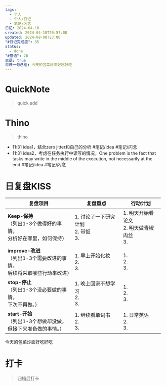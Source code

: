 ```yaml
---
tags:
  - 个人
  - 个人/日记
  - 笔记/闪念
日记: 2024-04-10
created: 2024-04-10T20:57:00
updated: 2024-08-08T23:00
"#日记完成度": 35
status:
  - done
"#意语": 20
意语: true
每日一句总结: 今天的包菜炒面好吃好吃
---
```

# QuickNote
> quick add

# Thino
> thino
- 11:31 
	idea1，结合zero jitter和自己的分析
	#笔记/idea #笔记/闪念 
- 11:31 
	idea2，考虑在任务执行中读写的情况。One problem is the fact that tasks may write in the middle of the  execution, not necessarily at the end
	#笔记/idea #笔记/闪念 

# 日复盘KISS
| **复盘项目**                                             | **复盘重点**                     | **行动计划**                         |
| ---------------------------------------------------- | ---------------------------- | -------------------------------- |
| **Keep-保持**<br>（列出1-3个做得好的事情，<br>   分析好在哪里，如何保持）     | 1.  讨论了一下研究计划<br>2. 带饭<br>3. | 1.  明天开始看论文<br>2. 明天做青椒肉丝 <br>3. |
| **improve-改进**<br>（列出1-3个需要改进的事情，<br>  后续将采取哪些行动来改进） | 1.  早上开始化妆<br>2. <br>3.      | 1.  <br>2. <br>3.                |
| **stop-停止**<br>（列出1-3个没必要做的事情，<br>下次不再做。）            | 1.  晚上回家不想学习<br>2. <br>3.    | 1.  <br>2. <br>3.                |
| **start-开始**<br>（列出1-3个想做却没做，<br>但接下来准备做的事情。）        | 1.  继续看单词书<br>2. <br>3.      | 1.  日常英语<br>2. <br>3.            |

今天的包菜炒面好吃好吃

# 打卡
> 归档后打卡


